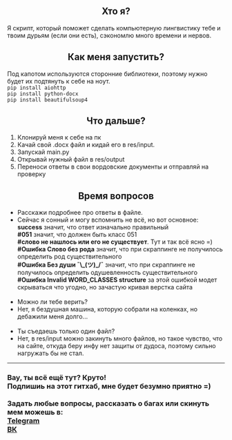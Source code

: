 <h2 align="center">
    Хто я?
</h2>
<p>
    Я скрипт, который поможет сделать компьютерную лингвистику тебе и твоим дурьям (если они есть), 
    сэкономлю много времени и нервов.
</p>

<h2 align="center">
    Как меня запустить?
</h2>
<p>
    Под капотом используются сторонние библиотеки, поэтому нужно будет их подтянуть к себе на ноут.
    <br>
    <code>pip install aiohttp</code>
    <br>
    <code>pip install python-docx</code>
    <br>
    <code>pip install beautifulsoup4</code>
</p>

<h2 align="center">
    Что дальше?
</h2>
<ol>
    <li>Клонируй меня к себе на пк
    <li>Качай свой .docx файл и кидай его в res/input.
    <li>Запускай main.py
    <li>Открывай нужный файл в res/output
    <li>Переноси ответы в свои вордовские документы и отправляй на проверку
</ol>

<h2 align="center">
    Время вопросов
</h2>
<ul>
    <li>Расскажи подробнее про ответы в файле.
    <li> Сейчас я сонный и могу вспомнить не всё, но вот основное:
    <br><b>success</b> значит, что ответ изначально правильный
    <br><b>#051</b> значит, что должен быть класс 051
    <br><b>#слово не нашлось или его не существует</b>. Тут и так всё ясно =)
    <br><b>#Ошибка Слово без рода</b> значит, что при скраппинге не получилось определить род существительного
    <br><b>#Ошибка Без души ¯\_(ツ)_/¯</b> значит, что при скраппинге не получилось определить одушевленность существительного
    <br><b>#Ошибка Invalid WORD_CLASSES structure</b> за этой ошибкой модет скрываться что угодно, но зачастую кривая верстка сайта
    <br>
    <br>
    <li>Можно ли тебе верить?
    <li>Нет, я бездушная машина, которую собрали на коленках, но дебажили меня долго...
    <br>
    <br>
    <li>Ты съедаешь только один файл?
    <li>Нет, в res/input можно закинуть много файлов, но такое чувство, что на сайте, откуда беру инфу нет защиты от дудоса, поэтому сильно нагружать бы не стал.
</ul>

--------
<h3>
    Вау, ты всё ещё тут? Круто! 
    <br>
    Подпишиь на этот гитхаб, мне будет безумно приятно =)
    <br>
    <br>
    Задать любые вопросы, рассказать о багах или скинуть мем можешь в:
    <br><a href="https://t.me/m_zhilin">Telegram</a>
    <br><a href="https://vk.com/zhilinmisha">ВК</a>
</h3>